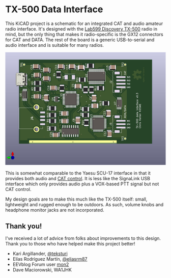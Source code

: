 # TX-500 Data Interface

This KiCAD project is a schematic for an integrated CAT and audio amateur radio interface. It's
designed with the [Lab599 Discovery TX-500](https://lab599.com/) radio in mind, but the only thing
that makes it radio-specific is the GX12 connectors for CAT and DATA. The rest of the board is a
generic USB-to-serial and audio interface and is suitable for many radios.

![Render](render.jpg)

This is somewhat comparable to the Yaesu SCU-17 interface in that it provides both audio
and [CAT control](https://en.wikipedia.org/wiki/Computer_Aided_Transceiver). It is less like the
SignaLink USB interface which only provides audio plus a VOX-based PTT signal but not CAT control.

My design goals are to make this much like the TX-500 itself: small, lightweight and rugged enough
to be outdoors. As such, volume knobs and headphone monitor jacks are not incorporated.

## Thank you!

I've received a lot of advice from folks about improvements to this design. Thank you to those who
have helped make this project better!

* Kari Argillander, [@teksturi](https://github.com/teksturi)
* Elías Rodríguez Martín, [@eliasrm87](https://github.com/eliasrm87)
* EEVblog Forum user [mon2](https://www.eevblog.com/forum/profile/?u=690092)
* Dave Maciorowski, WA1JHK
